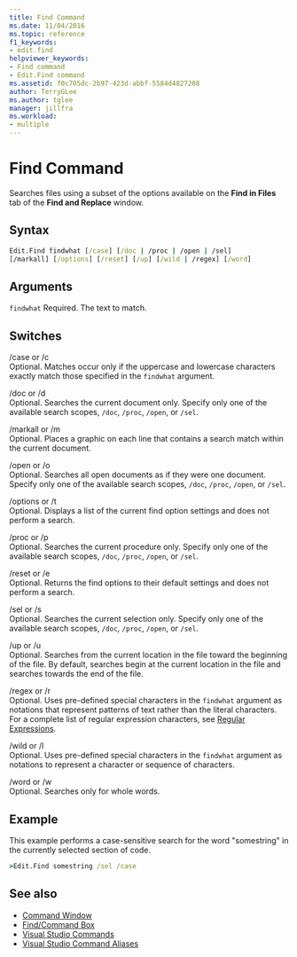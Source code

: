 ```yaml
---
title: Find Command
ms.date: 11/04/2016
ms.topic: reference
f1_keywords:
- edit.find
helpviewer_keywords:
- Find command
- Edit.Find command
ms.assetid: f0c705dc-2b97-423d-abbf-5584d4827208
author: TerryGLee
ms.author: tglee
manager: jillfra
ms.workload:
- multiple
---
```

# Find Command
Searches files using a subset of the options available on the **Find in Files** tab of the **Find and Replace** window.

## Syntax

```cmd
Edit.Find findwhat [/case] [/doc | /proc | /open | /sel]
[/markall] [/options] [/reset] [/up] [/wild | /regex] [/word]
```

## Arguments
`findwhat`
Required. The text to match.

## Switches
/case or /c\
Optional. Matches occur only if the uppercase and lowercase characters exactly match those specified in the `findwhat` argument.

/doc or /d\
Optional. Searches the current document only. Specify only one of the available search scopes, `/doc`, `/proc`, `/open`, or `/sel`.

/markall or /m\
Optional. Places a graphic on each line that contains a search match within the current document.

/open or /o\
Optional. Searches all open documents as if they were one document. Specify only one of the available search scopes, `/doc`, `/proc`, `/open`, or `/sel`.

/options or /t\
Optional. Displays a list of the current find option settings and does not perform a search.

/proc or /p\
Optional. Searches the current procedure only. Specify only one of the available search scopes, `/doc`, `/proc`, `/open`, or `/sel`.

/reset or /e\
Optional. Returns the find options to their default settings and does not perform a search.

/sel or /s\
Optional. Searches the current selection only. Specify only one of the available search scopes, `/doc`, `/proc`, `/open`, or `/sel`.

/up or /u\
Optional. Searches from the current location in the file toward the beginning of the file. By default, searches begin at the current location in the file and searches towards the end of the file.

/regex or /r\
Optional. Uses pre-defined special characters in the `findwhat` argument as notations that represent patterns of text rather than the literal characters. For a complete list of regular expression characters, see [Regular Expressions](../../ide/using-regular-expressions-in-visual-studio.md).

/wild or /l\
Optional. Uses pre-defined special characters in the `findwhat` argument as notations to represent a character or sequence of characters.

/word or /w\
Optional. Searches only for whole words.

## Example
This example performs a case-sensitive search for the word "somestring" in the currently selected section of code.

```cmd
>Edit.Find somestring /sel /case
```

## See also

- [Command Window](../../ide/reference/command-window.md)
- [Find/Command Box](../../ide/find-command-box.md)
- [Visual Studio Commands](../../ide/reference/visual-studio-commands.md)
- [Visual Studio Command Aliases](../../ide/reference/visual-studio-command-aliases.md)
